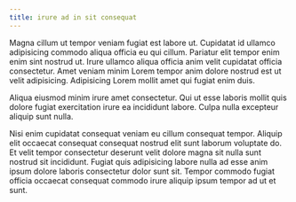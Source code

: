 ```yaml
---
title: irure ad in sit consequat
---
```


Magna cillum ut tempor veniam fugiat est labore ut. Cupidatat id ullamco adipisicing commodo aliqua officia eu qui cillum. Pariatur elit tempor enim enim sint nostrud ut. Irure ullamco aliqua officia anim velit cupidatat officia consectetur. Amet veniam minim Lorem tempor anim dolore nostrud est ut velit adipisicing. Adipisicing Lorem mollit amet qui fugiat enim duis.

Aliqua eiusmod minim irure amet consectetur. Qui ut esse laboris mollit quis dolore fugiat exercitation irure ea incididunt labore. Culpa nulla excepteur aliquip sunt nulla.

Nisi enim cupidatat consequat veniam eu cillum consequat tempor. Aliquip elit occaecat consequat consequat nostrud elit sunt laborum voluptate do. Et velit tempor consectetur deserunt velit dolore magna sit nulla sunt nostrud sit incididunt. Fugiat quis adipisicing labore nulla ad esse anim ipsum dolore laboris consectetur dolor sunt sit. Tempor commodo fugiat officia occaecat consequat commodo irure aliquip ipsum tempor ad ut et sunt.